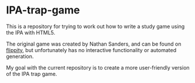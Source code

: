# IPA-trap-game

This is a repository for trying to work out how to write a study game using the IPA with HTML5.

The original game was created by Nathan Sanders, and can be found on [flippity](https://www.flippity.net/ma.php?k=1GhEW6tBof3-7bc3CuKejU3zCo-XTBLF40IY6F2F8YNg), but unfortunately has no interactive functionality or automated generation.

My goal with the current repository is to create a more user-friendly version of the IPA trap game.
